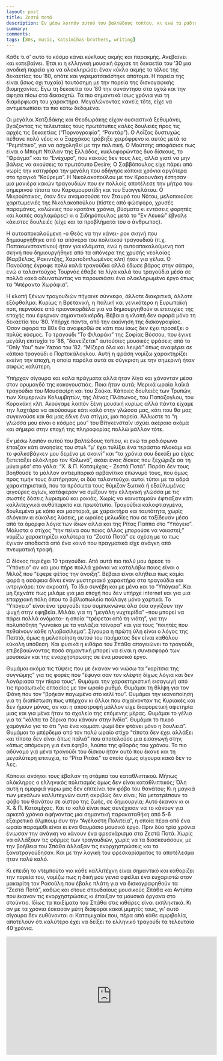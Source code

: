 ```yaml
---
layout: post
title: Ζεστά ποτά
description: Εν μέσω λοιπόν αυτού του βαλτώδους τοπίου, κι ενώ τα ραδιόφωνα έπαιζαν κάτι ανοησίες του στυλ “μ’ έχει τυλίξει ένα τεράστιο πλοκάμι και το φολκσβάγκεν μου δεμένο με σκοινί” και “τα χρόνια σου δεκάξι μα είχες ξεπετάξει ολόκληρο τον Κολωνό”, σκάει ένας δίσκος που ξεχώριζε σαν την μύγα μέσ’ στο γάλα. “Χ. & Π. Κατσιμίχας - Ζεστά Ποτά”.
summary: 
comments: 
tags: [80s, music, katsimihas-brothers, writing]
---
```


Κάθε τι σ’ αυτό το κόσμο κάνει κύκλους ακμής και παρακμής. Ανεβαίνει και κατεβαίνει. Έτσι κι η ελληνική μουσική άρχισε τη δεκαετία του ’30 μια ανοδική πορεία για να ολοκληρώσει έναν κύκλο ακμής το τέλος της δεκαετίας του ’80, οπότε και γκρεμοτσακίστηκε απότομα. Η πορεία της είναι (ίσως όχι τυχαία) ταυτόσημη με την πορεία της δισκογαφικής βιομηχανίας. Εγώ τη δεκαετία του ’80 την συνάντησα στα οχτώ και την άφησα πίσω στα δεκαοχτώ. Τα πιο σημαντικά ίσως χρόνια για τη διαμόρφωση του χαρακτήρα. Μεγαλώνοντας κανείς τότε, είχε να αντιμετωπίσει τα πιο κάτω δεδομένα.

Οι μεγάλοι Χατζιδάκης και Θεοδωράκης είχαν ουσιαστικά ξεθυμάνει, βγάζοντας τις τελευταίες τους πρωτότυπες καλές δουλειές προς τις αρχές τις δεκαετίας (“Πορνογραφία”, “Ραντάρ”). Ο Λοΐζος δυστυχώς πέθανε πολύ νέος κι ο Ξαρχάκος τράβηξε χειρόφρενο κι αυτός μετά το “Ρεμπέτικο”, για να ασχοληθεί με την πολιτική. Ο Μούτσης αποφάσισε πως είναι ο Μπομπ Ντύλαν της Ελλάδας, κυκλοφορώντας δυο δίσκους, το “Φράγμα” και το “Ενέχυρο”, που κακούς δεν τους λες, αλλά γιατί να μην βάλεις να ακούσεις το πρωτότυπο Desire; Ο Σαββόπουλος είχε πάρει από νωρίς την κατηφόρα την μεγάλη που οδήγησε κάποια χρόνια αργότερα στο τραγικό “Κούρεμα”. Η Νικολακοπούλου με τον Κραουνάκη έστησαν μια μανιέρα κακών τραγουδιών που εν πολλοίς αποτέλεσε την μήτρα του σημερινού τίποτα του Καραμουρατίδη και του Ευαγγελάτου. Ο Μικρούτσικος, όταν δεν αναμασούσε τον Σταυρό του Νότου, μελοποιούσε χαριτωμενιές της Νικολακοπούλου (πίστες από φώσφορο, χρυσές παραμάνες, κολώνιες που κρατάνε χρόνια, βύσματα κι εντάσεις φορητές και λοιπές σαχλαμάρες) κι ο Σιδηρόπουλος μετά το “Εν Λευκώ” έβγαλε κάκιστες δουλειές (είχε και τα προβλήματά του ο άνθρωπος).

Η αυτοαποκαλούμενη -ο Θεός να την κάνει- ροκ σκηνή που δημιουργήθηκε από τα απόνερα του πολιτικού τραγουδιού (π.χ. Παπακωνσταντίνου) ήταν για κλάματα, ενώ η αυτοαποκαλούμενη ποπ σκηνή που δημιουργήθηκε από τα απόνερα της χρυσής νεολαίας (Καρβέλας, Ρακιντζής, Χαριτοδιπλωμένος κλπ) ήταν για γέλια. Ο Πανούσης έγραφε πολύ καλά τραγούδια αλλά έδωσε βάρος στην σάτιρα, ενώ ο ταλαντούχος Τουρνάς έθαβε τα λίγα καλά του τραγούδια μέσα σε πολλά κακά αδυνατώντας να παρουσιάσει ένα ολοκληρωμένο έργο όπως τα “Απέραντα Χωράφια”. 

Η κλοπή ξένων τραγουδιών πήγαινε σύννεφο, άλλοτε διακριτικά, άλλοτε εξόφθαλμα. Κυρίως η Βρετανική, η Ιταλική και γενικότερα η Ευρωπαϊκή ποπ, περνούσε από πριονοκορδέλα για να δημιουργηθούν οι επιτυχίες της εποχής που έφερναν σημαντικά κέρδη. Βέβαια η κλοπή δεν αφορά μόνο τη δεκαετία του ’80. Υπήρχε πάντα, από την εκκίνηση της δισκογραφίας. Όσον αφορά τα 80s θα αναφερθώ σε κάτι που ίσως δεν έχει προσέξει ο πολύς κόσμος. Tο τραγούδι “To Φιλαράκι” της Σοφίας Βόσσου, που έγινε μεγάλη επιτυχία το ’86, “δανείζεται” αυτούσιες μουσικές φράσεις από το “Only You” των Yazoo του ’82. “Μίζερα όλα και λειψά” όπως αναφέρει σε κάποιο τραγούδι ο Πορτοκάλογλου. Αυτή η φράση νομίζω χαρακτηρίζει εκείνη την εποχή, η οποία παρόλα αυτά σε σύγκριση με την σημερινή ήταν σαφώς καλύτερη.

Υπήρχαν σίγουρα και καλά πράγματα αλλά ήταν λίγα και χάνονταν μέσα στον ορυμαγδό της κακογουστιάς. Ποια ήταν αυτά; Μερικά ωραία λαϊκά τραγούδια του Μουσαφίρη και του Σούκα. Κάποιες δουλειές των Τρυπών, των Χειμερινών Κολυμβητών, της Λένας Πλάτωνος, του Παπάζογλου, του Κορακάκη κλπ. Ακούγαμε λοιπόν ξένη μουσική κυρίως αλλά πάντα είχαμε την λαχτάρα να ακούσουμε κάτι καλό στην γλώσσα μας, κάτι που θα μας συγκινούσε και θα μας έδινε ένα στίγμα, μια πορεία. Άλλωστε το “η γλώσσα μου είναι ο κόσμος μου” του Βίτγκενσταϊν ισχύει ακέραιο ακόμα και σήμερα στην εποχή της πληροφορίας πολλώ μάλλον τότε.

Εν μέσω λοιπόν αυτού του βαλτώδους τοπίου, κι ενώ τα ραδιόφωνα έπαιζαν κάτι ανοησίες του στυλ “μ’ έχει τυλίξει ένα τεράστιο πλοκάμι και το φολκσβάγκεν μου δεμένο με σκοινί” και “τα χρόνια σου δεκάξι μα είχες ξεπετάξει ολόκληρο τον Κολωνό”, σκάει ένας δίσκος που ξεχώριζε σα τη μύγα μέσ’ στο γάλα: “Χ. & Π. Κατσιμίχας - Ζεστά Ποτά”. Παρότι δεν τους βοηθούσε το μάλλον αντιεμπορικό αρβανίτικο επώνυμό τους, που όμως προς τιμήν τους διατήρησαν, οι δύο ταλαντούχοι αυτοί τύποι με τα αδρά χαρακτηριστικά, που τα πρόσωπα τους θύμιζαν ξωτικά ή εξαϋλωμένες φιγούρες αγίων, κατάφεραν να σμίξουν την ελληνική γλώσσα με τις σωστές δόσεις λυρισμού και ροκιάς. Χωρίς να καινοτομούν έφτιαξαν κάτι καλλιτεχνικά αυθύπαρκτο και πρωτότυπο. Τραγούδια καλοφτιαγμένα, δουλεμένα με κόπο και μαστοριά, με χαρακτήρα και ταυτότητα, χωρίς σλόγκαν κι εύκολες λύσεις, με ωραίες μελωδίες που σε ταξίδευαν μέσα από τα όμορφα λόγια των ίδιων αλλά και της Ρίτας Παππά στο “Υπόγειο”. Μάλιστα ο στίχος “την πείνα σου ποιος άλλος μπορούσε να νοιαστεί;” νομίζω χαρακτηρίζει καλύτερα τα “Ζεστά Ποτά” σε σχέση με το πως έγιναν αποδεκτά από ένα κοινό που πραγματικά είχε ανάγκη από πνευματική τροφή.

Ο δίσκος περιέχει 10 τραγούδια. Από αυτά πιο πολύ μου άρεσε το “Υπόγειο” αν και μου πήρε πολλά χρόνια να καταλάβω ποιος είναι ο Μιλόζ που “έφερε φέτος την άνοιξη”. Βέβαια είναι αλήθεια πως καμία φορά η ασάφεια δίνει έναν μυστηριακό χαρακτήρα στα τραγούδια και ιντριγκάρει τον ακροατή. Το ίδιο συνέβη και με μένα και το “Υπόγειο”. Και μη ξεχνάτε πως μιλάμε για μια εποχή που δεν υπήρχε internet και για μια επαρχιακή πόλη όπου το βιβλιοπωλείο πούλαγε μόνο χαρτικά. Το “Υπόγειο” είναι ένα τραγούδι που συμπυκνώνει όλα όσα αγγίζουν την ψυχή στην εφηβεία. Μιλάει για τη “μεγάλη νυχτερίδα” –που μπορεί να πάρει πολλά ονόματα– η οποία “τρέφεται από τη νιότη”, για την πολυπόθητη “γυναίκα με τα γαλάζια τσίνορα” και για τους “ποιητές που πεθαίνουν κάθε ηλιοβασίλεμα”. Σίγουρα η πρώτη ύλη είναι ο λόγος της Παππά, όμως η μελοποίηση αυτού του ποιήματος δεν είναι καθόλου εύκολη υπόθεση. Και φυσικά η κιθάρα του Σπάθα απογειώνει το τραγούδι, επιβεβαιώνοντας ποσό σημαντική μπορεί να είναι η συνεισφορά των μουσικών και της ενορχήστρωσης σε ένα μουσικό έργο.

Θυμάμαι ακόμα τις τύψεις που με έκαναν να νιώσω τα “κορίτσια της συγνώμης” για τις φορές που “έφυγα σαν τον κλέφτη δίχως λόγια και δεν λογάριασα την πίκρα τους”. Θυμάμαι την χαρακτηριστική εισαγωγή από τις προσωπικές οπτασίες με τον ωραίο ρυθμό. Θυμάμαι τη θλίψη για τον Φάνη που τον “βρήκαν παγωμένο στο κελί του”. Θυμάμαι την ικανοποίηση για τη διαπίστωση πως υπήρχαν κι άλλοι που σιχαίνονταν τις Κυριακές και δεν ήμουν μόνος, αν και η αποστροφή μάλλον είχε διαφορετική αφετηρία μιας και για μένα ήταν το σχολείο της επόμενης μέρας. Θυμάμαι το γέλιο για τα “κόλπα τα ζόρικα που κάνουν στην Ινδία”. Θυμάμαι το πικρό χαμόγελο για το ότι “για ένα κομμάτι ψωμί δεν φτάνει μόνο η δουλειά”. Θυμάμαι το μπέρδεμα από τον πολύ ωραίο στίχο “τίποτα δεν έχει αλλάξει και τίποτα δεν είναι όπως παλιά” που αποτελούσε μια εισαγωγή στην, κάπως απόμακρη για ένα έφηβο, λούπα της φθοράς του χρόνου. Το πιο αδύναμο για μένα τραγούδι του δίσκου ήταν αυτό που έκανε και τη μεγαλύτερη επιτυχία, το “Ρίτα Ριτάκι” το οποίο όμως σίγουρα κακό δεν το λες.

Κάποιοι ανόητοι τους έβαλαν τη στάμπα του καταθλιπτικού. Μήπως ολόκληρος ο ελληνικός πολιτισμός όμως δεν είναι καταθλιπτικός; Όλη αυτή η ομορφιά γύρω μας δεν επιτείνει τον φόβο του θανάτου; Κι η μαγκιά των μεγάλων καλλιτεχνών αυτή ακριβώς δεν είναι; Να μετατρέπουν το φόβο του θανάτου σε οίστρο της ζωής, σε δημιουργία; Αυτό έκαναν κι οι Χ. & Π. Κατσιμίχας. Και το καλό είναι πως συνέχισαν να το κάνουν για αρκετά χρόνια αφήνοντας μια σημαντική παρακαταθήκη από 5-6 εξαιρετικά άλμπουμ συν την “Αγέλαστη Πολιτεία”, η οποία πέρα από ένα ωραίο παραμύθι είναι κι ένα θαυμάσιο μουσικό έργο. Πριν δύο τρία χρόνια ένιωσαν την ανάγκη να κάνουν ένα φρεσκάρισμα στα Ζεστά Ποτά. Χωρίς να αλλάξουν τις φόρμες των τραγουδιών, χωρίς να τα διασκευάσουν, με την βοήθεια του Σπάθα άλλαξαν τις ενορχηστρώσεις και τα ξανατραγούδησαν. Και με την λογική του φρεσκαρίσματος το αποτέλεσμα ήταν πολύ καλό.

Κι επειδή το ντεμπούτο για κάθε καλλιτέχνη είναι σημαντικό και καθορίζει την πορεία του, νομίζω πως η δική μου γενιά οφείλει ένα ευχαριστώ στον μακαρίτη τον Ρασούλη που έβαλε πλάτη για να δισκογραφηθούν τα “Ζεστά Ποτά”, καθώς και στους σπουδαίους μουσικούς Σπάθα και Αντύπα που έκαναν τις ενορχηστρώσεις κι έπαιξαν τα μουσικά όργανα στο στούντιο. Ιδίως τα παιξίματα του Σπάθα στις κιθάρες είναι εκπληκτικά. Κι αν με τα χρόνια έσκασαν μύτη διάφοροι κακοί μιμητές τους, γι’ αυτό σίγουρα δεν ευθύνονται οι Κατσιμιχαίοι που, πέρα από κάθε αμφιβολία, αποτελούν ότι καλύτερο έχει να δείξει το ελληνικό τραγούδι τα τελευταία 40 χρόνια.

<div class="youtube-embed-container">
	<iframe width="560" height="315" src="https://www.youtube.com/embed/1nCouiHT26A" title="YouTube video player" frameborder="0" allow="accelerometer; autoplay; clipboard-write; encrypted-media; gyroscope; picture-in-picture" allowfullscreen></iframe>
</div>